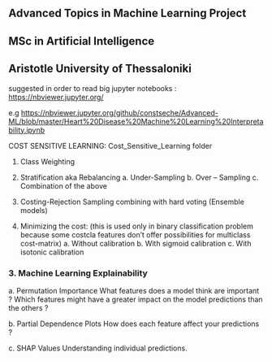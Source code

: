 ## Advanced Topics in Machine Learning Project
## MSc in Artificial Intelligence 
## Aristotle University of Thessaloniki

suggested in order to read big jupyter notebooks : https://nbviewer.jupyter.org/

e.g https://nbviewer.jupyter.org/github/constseche/Advanced-ML/blob/master/Heart%20Disease%20Machine%20Learning%20Interpretability.ipynb


COST SENSITIVE LEARNING: Cost_Sensitive_Learning folder

1.	Class Weighting

3.	Stratification aka Rebalancing
  a.	Under-Sampling 
  b.	Over – Sampling
  c.	Combination of the above 
  
3.	Costing-Rejection Sampling combining with hard voting (Ensemble models)

5.	Minimizing the cost: (this is used only in binary classification problem because some costcla features don’t offer possibilities for multiclass cost-matrix)
  a.	Without calibration
  b.	With sigmoid calibration 
  c.	With isotonic calibration

### 3. Machine Learning Explainability
  a. Permutation Importance
  What features does a model think are important ? 
  Which features might have a greater impact on the model predictions than the others ? 

  b. Partial Dependence Plots 
  How does each feature affect your predictions ? 

  c. SHAP Values 
  Understanding individual predictions.

